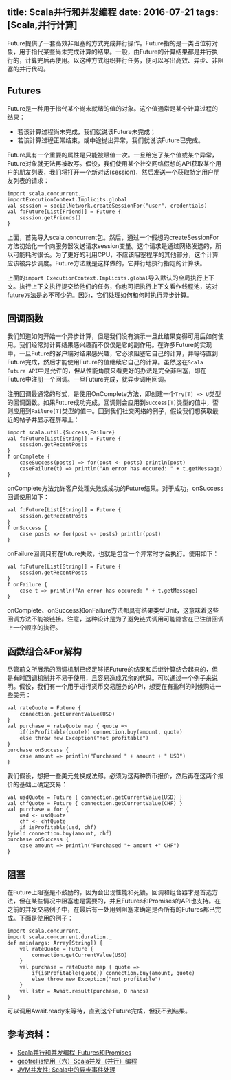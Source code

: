 title: Scala并行和并发编程
date: 2016-07-21
tags: [Scala,并行计算]
---
Future提供了一套高效非阻塞的方式完成并行操作。Future指的是一类占位符对象，用于指代某些尚未完成计算的结果。一般，由Future的计算结果都是并行执行的，计算完后再使用。以这种方式组织并行任务，便可以写出高效、异步、非阻塞的并行代码。

<!--more-->
## Futures
Future是一种用于指代某个尚未就绪的值的对象。这个值通常是某个计算过程的结果：
+ 若该计算过程尚未完成，我们就说该Future未完成；
+ 若该计算过程正常结束，或中途抛出异常，我们就说该Future已完成。

Future具有一个重要的属性是只能被赋值一次。一旦给定了某个值或某个异常，Future对象就无法再被改写。假设，我们使用某个社交网络假想的API获取某个用户的朋友列表，我们将打开一个新对话(session)，然后发送一个获取特定用户朋友列表的请求：
```
import scala.concurrent._
importExecutionContext.Implicits.global
val session = socialNetwork.createSessionFor("user", credentials)
val f:Future[List[Friend]] = Future {
    session.getFriends()
}
```

上面，首先导入scala.concurrent包。然后，通过一个假想的createSessionFor方法初始化一个向服务器发送请求session变量。这个请求是通过网络发送的，所以可能耗时很长。为了更好的利用CPU，不应该阻塞程序的其他部分，这个计算应该被异步调度。Future方法就是这样做的，它并行地执行指定的计算块。

上面的`import ExecutionContext.Implicits.global`导入默认的全局执行上下文。执行上下文执行提交给他们的任务，你也可把执行上下文看作线程池，这对future方法是必不可少的。因为，它们处理如何和何时执行异步计算。

## 回调函数
我们知道如何开始一个异步计算，但是我们没有演示一旦此结果变得可用后如何使用。我们经常对计算结果感兴趣而不仅仅是它的副作用。在许多Future的实现中，一旦Future的客户端对结果感兴趣，它必须阻塞它自己的计算，并等待直到Future完成，然后才能使用Future的值继续它自己的计算。虽然这在`Scala Future API`中是允许的，但从性能角度来看更好的办法是完全非阻塞，即在Future中注册一个回调。一旦Future完成，就异步调用回调。

注册回调最通常的形式，是使用OnComplete方法，即创建一个`Try[T] => U`类型的回调函数。如果Future成功完成，回调则会应用到`Success[T]`类型的值中，否则应用到`Failure[T]`类型的值中。回到我们社交网络的例子，假设我们想获取最近的帖子并显示在屏幕上：
```
import scala.util.{Success,Failure}
val f:Future[List[String]] = Future {
    session.getRecentPosts
}
f onComplete {
    caseSuccess(posts) => for(post <- posts) println(post)
    caseFailure(t) => println("An error has occured: " + t.getMessage)
}
```

onComplete方法允许客户处理失败或成功的Future结果。对于成功，onSuccess 回调使用如下：
```
val f:Future[List[String]] = Future {
    session.getRecentPosts
}
f onSuccess { 
    case posts => for(post <- posts) println(post)
}
```

onFailure回调只有在future失败，也就是包含一个异常时才会执行。使用如下：
```
val f:Future[List[String]] = Future {
    session.getRecentPosts
}
f onFailure {
    case t => println("An error has occured: " + t.getMessage)
}
```

onComplete、onSuccess和onFailure方法都具有结果类型Unit，这意味着这些回调方法不能被链接。注意，这种设计是为了避免链式调用可能隐含在已注册回调上一个顺序的执行。

## 函数组合&For解构
尽管前文所展示的回调机制已经足够把Future的结果和后继计算结合起来的，但是有时回调机制并不易于使用，且容易造成冗余的代码。可以通过一个例子来说明。假设，我们有一个用于进行货币交易服务的API，想要在有盈利的时候购进一些美元：
```
val rateQuote = Future {
    connection.getCurrentValue(USD)
}
val purchase = rateQuote map { quote =>
    if(isProfitable(quote)) connection.buy(amount, quote)
    else throw new Exception("not profitable")
}
purchase onSuccess {
    case amount => println("Purchased " + amount + " USD")
}
```

我们假设，想把一些美元兑换成法郎。必须为这两种货币报价，然后再在这两个报价的基础上确定交易：
```
val usdQuote = Future { connection.getCurrentValue(USD) }
val chfQuote = Future { connection.getCurrentValue(CHF) }
val purchase = for {
    usd <- usdQuote
    chf <- chfQuote
    if isProfitable(usd, chf)
}yield connection.buy(amount, chf)
purchase onSuccess {
    case amount => println("Purchased "+ amount +" CHF")
}
```

## 阻塞
在Future上阻塞是不鼓励的，因为会出现性能和死锁。回调和组合器才是首选方法，但在某些情况中阻塞也是需要的，并且Futures和Promises的API也支持。在之前的并发交易例子中，在最后有一处用到阻塞来确定是否所有的Futures都已完成。下面是使用的例子：
```
import scala.concurrent._
import scala.concurrent.duration._
def main(args: Array[String]) {
    val rateQuote = Future {
        connection.getCurrentValue(USD)
    }
    val purchase = rateQuote map { quote =>
        if(isProfitable(quote)) connection.buy(amount, quote)
        else throw new Exception("not profitable")
    }
    val lstr = Await.result(purchase, 0 nanos)
}
```

可以调用Await.ready来等待，直到这个Future完成，但获不到结果。

## 参考资料：
- [Scala并行和并发编程-Futures和Promises](http://www.cnblogs.com/liuning8023/p/5186653.html)
- [geotrellis使用（六）Scala并发（并行）编程](http://www.cnblogs.com/shoufengwei/p/5497208.html)
- [JVM并发性: Scala中的异步事件处理](http://www.ibm.com/developerworks/cn/java/j-jvmc4/index.html)